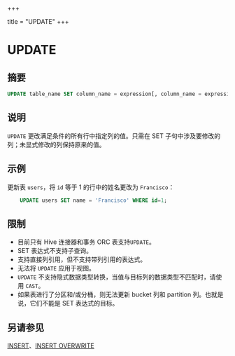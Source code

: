 +++

title = "UPDATE"
+++

# UPDATE

## 摘要

``` sql
UPDATE table_name SET column_name = expression[, column_name = expression, ... ] [ WHERE condition ]
```

## 说明

`UPDATE` 更改满足条件的所有行中指定列的值。只需在 SET 子句中涉及要修改的列；未显式修改的列保持原来的值。

## 示例

更新表 `users`，将 `id` 等于 1 的行中的姓名更改为 `Francisco`：

``` sql
    UPDATE users SET name = 'Francisco' WHERE id=1;
```

## 限制

- 目前只有 Hive 连接器和事务 ORC 表支持`UPDATE`。
- SET 表达式不支持子查询。
- 支持直接列引用，但不支持带列引用的表达式。
- 无法将 `UPDATE` 应用于视图。
- `UPDATE` 不支持隐式数据类型转换，当值与目标列的数据类型不匹配时，请使用 `CAST`。
- 如果表进行了分区和/或分桶，则无法更新 bucket 列和 partition 列。也就是说，它们不能是 SET 表达式的目标。

## 另请参见

[INSERT](./insert.html)、[INSERT OVERWRITE](./insert-overwrite.html)